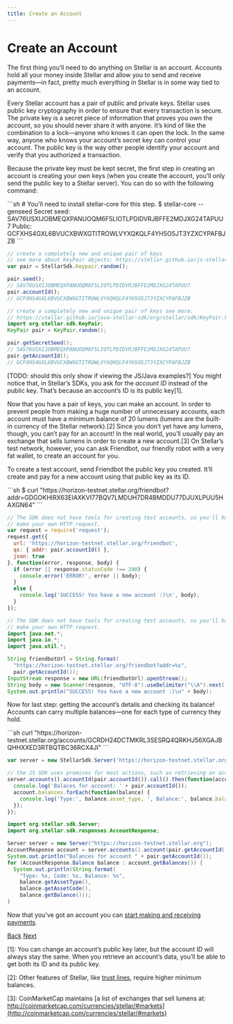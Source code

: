 ```yaml
---
title: Create an Account
---
```


# Create an Account

The first thing you’ll need to do anything on Stellar is an account. Accounts hold all your money inside Stellar and allow you to send and receive payments—in fact, pretty much everything in Stellar is in some way tied to an account.

Every Stellar account has a pair of public and private keys. Stellar uses public key cryptography in order to ensure that every transaction is secure. The private key is a secret piece of information that proves you own the account, so you should never share it with anyone. It’s kind of like the combination to a lock—anyone who knows it can open the lock. In the same way, anyone who knows your account’s secret key can control your account. The public key is the way other people identify your account and verify that you authorized a transaction.

Because the private key must be kept secret, the first step in creating an account is creating your own keys (when you create the account, you’ll only send the public key to a Stellar server). You can do so with the following command:

<example name="Generating Keys">
```sh
# You'll need to install stellar-core for this step.
$ stellar-core --genseed
Secret seed: SAV76USXIJOBMEQXPANUOQM6F5LIOTLPDIDVRJBFFE2MDJXG24TAPUU7
Public: GCFXHS4GXL6BVUCXBWXGTITROWLVYXQKQLF4YH5O5JT3YZXCYPAFBJZB
```

```js
// create a completely new and unique pair of keys
// see more about KeyPair objects: https://stellar.github.io/js-stellar-sdk/Keypair.html
var pair = StellarSdk.Keypair.random();

pair.seed();
// SAV76USXIJOBMEQXPANUOQM6F5LIOTLPDIDVRJBFFE2MDJXG24TAPUU7
pair.accountId();
// GCFXHS4GXL6BVUCXBWXGTITROWLVYXQKQLF4YH5O5JT3YZXCYPAFBJZB
```

```java
// create a completely new and unique pair of keys see more:
// https://stellar.github.io/java-stellar-sdk/org/stellar/sdk/KeyPair.html
import org.stellar.sdk.KeyPair;
KeyPair pair = KeyPair.random();

pair.getSecretSeed();
// SAV76USXIJOBMEQXPANUOQM6F5LIOTLPDIDVRJBFFE2MDJXG24TAPUU7
pair.getAccountId();
// GCFXHS4GXL6BVUCXBWXGTITROWLVYXQKQLF4YH5O5JT3YZXCYPAFBJZB
```
</example>

[TODO: should this only show if viewing the JS/Java examples?]
You might notice that, in Stellar’s SDKs, you ask for the *account ID* instead of the public key. That’s because an account’s ID is its public key[1].

Now that you have a pair of keys, you can make an account. In order to prevent people from making a huge number of unnecessary accounts, each account must have a minimum balance of 20 lumens (lumens are the built-in currency of the Stellar network).[2] Since you don’t yet have any lumens, though, you can’t pay for an account! In the real world, you’ll usually pay an exchange that sells lumens in order to create a new account.[3] On Stellar’s test network, however, you can ask Friendbot, our friendly robot with a very fat wallet, to create an account for you.

To create a test account, send Friendbot the public key you created. It’ll create and pay for a new account using that public key as its ID.

<example name="Creating a test account">
```sh
$ curl "https://horizon-testnet.stellar.org/friendbot?addr=GDGOKHIRX63EIAXKVI77BQV7LMDUH7DR4BMDDU77DJUXLPUU5HAXGN64"
```

```js
// The SDK does not have tools for creating test accounts, so you'll have to
// make your own HTTP request.
var request = require('request');
request.get({
  url: 'https://horizon-testnet.stellar.org/friendbot',
  qs: { addr: pair.accountId() },
  json: true
}, function(error, response, body) {
  if (error || response.statusCode !== 200) {
    console.error('ERROR!', error || body);
  }
  else {
    console.log('SUCCESS! You have a new account :)\n', body);
  }
});
```

```java
// The SDK does not have tools for creating test accounts, so you'll have to
// make your own HTTP request.
import java.net.*;
import java.io.*;
import java.util.*;

String friendbotUrl = String.format(
  "https://horizon-testnet.stellar.org/friendbot?addr=%s",
  pair.getAccountId());
InputStream response = new URL(friendbotUrl).openStream();
String body = new Scanner(response, "UTF-8").useDelimiter("\\A").next();
System.out.println("SUCCESS! You have a new account :)\n" + body);
```
</example>

Now for last step: getting the account’s details and checking its balance! Accounts can carry multiple balances—one for each type of currency they hold.

<example name="Getting account details">
```sh
curl "https://horizon-testnet.stellar.org/accounts/GCRDH24DCTMKRL3SESRQ4QRKHJ56XGAJBQHHXXED3RTBQTBC36RCX4JI"
```

```js
var server = new StellarSdk.Server('https://horizon-testnet.stellar.org');

// the JS SDK uses promises for most actions, such as retrieving an account
server.accounts().accountId(pair.accountId()).call().then(function(account) {
  console.log('Balaces for account: ' + pair.accountId());
  account.balances.forEach(function(balance) {
    console.log('Type:', balance.asset_type, ', Balance:', balance.balance);
  });
});
```

```java
import org.stellar.sdk.Server;
import org.stellar.sdk.responses.AccountResponse;

Server server = new Server("https://horizon-testnet.stellar.org");
AccountResponse account = server.accounts().account(pair.getAccountId());
System.out.println("Balances for account " + pair.getAccountId());
for (AccountResponse.Balance balance : account.getBalances()) {
  System.out.println(String.format(
    "Type: %s, Code: %s, Balance: %s",
    balance.getAssetType(),
    balance.getAssetCode(),
    balance.getBalance()));
}
```
</example>

Now that you’ve got an account you can [start making and receiving payments](transactions.html).

<a class="button button--previous" href="index.html">Back</a>
<a class="button button--next" href="transactions.html">Next</a>



[1]: You can change an account’s public key later, but the account ID will always stay the same. When you retrieve an account’s data, you’ll be able to get both its ID and its public key.

[2]: Other features of Stellar, like [trust lines](https://www.stellar.org/developers/learn/concepts/assets.html#trustlines), require higher minimum balances.

[3]: CoinMarketCap maintains [a list of exchanges that sell lumens at: http://coinmarketcap.com/currencies/stellar/#markets](http://coinmarketcap.com/currencies/stellar/#markets)
